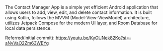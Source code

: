 The Contact Manager App is a simple yet efficient Android application that allows users to add, view, edit, and delete contact information. 
It is built using Kotlin, follows the MVVM (Model-View-ViewModel) architecture, utilizes Jetpack Compose for the modern UI layer, and Room Database for local data persistence. 

Referred(initial commit): https://youtu.be/KyOUNek82Ko?si=-aNvVaO2Zm63WEYg
